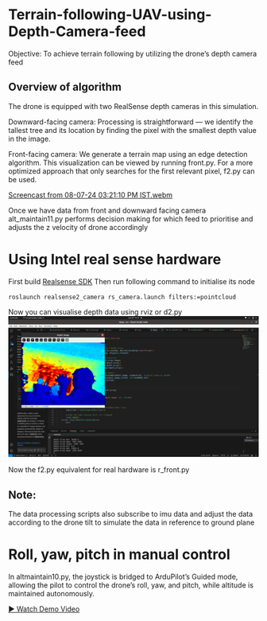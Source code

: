# Terrain-following-UAV-using-Depth-Camera-feed
 Objective: To achieve terrain following by utilizing the drone’s depth camera feed


## Overview of algorithm
The drone is equipped with two RealSense depth cameras in this simulation.

Downward-facing camera: Processing is straightforward — we identify the tallest tree and its location by finding the pixel with the smallest depth value in the image.

Front-facing camera: We generate a terrain map using an edge detection algorithm. This visualization can be viewed by running front.py. For a more optimized approach that only searches for the first relevant pixel, f2.py can be used.

[Screencast from 08-07-24 03:21:10 PM IST.webm](pth.mp4)

Once we have data from front and downward facing camera alt_maintain11.py performs decision making for which feed to prioritise and adjusts the z velocity of drone accordingly

# Using Intel real sense hardware

First build [Realsense SDK](https://www.mouser.com/applications/getting-started-with-realsense-d455/)
Then run following command to initialise its node

    roslaunch realsense2_camera rs_camera.launch filters:=pointcloud
    
Now you can visualise depth data using  rviz or d2.py
![Screenshot from Screencast from 17-06-24 03:25:06 PM IST webm](dep.png)


Now the f2.py equivalent for real hardware is r_front.py

## Note:
The data processing scripts also subscribe to imu data and adjust the data according to the drone tilt to simulate the data in reference to ground plane

# Roll, yaw, pitch in manual control

In altmaintain10.py, the joystick is bridged to ArduPilot’s Guided mode, allowing the pilot to control the drone’s roll, yaw, and pitch, while altitude is maintained autonomously.

[▶️ Watch Demo Video](https://github.com/prathameshdv/Terrain-following-using-Depth-Camera-feed/blob/main/pth.mp4?raw=true)

